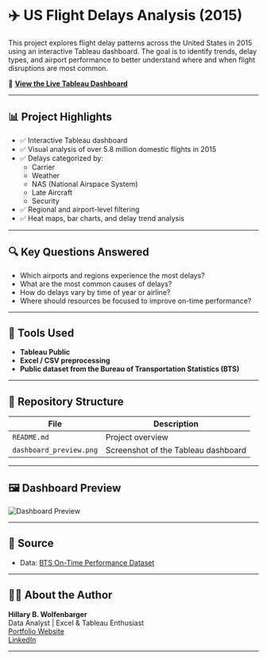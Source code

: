 # ✈️ US Flight Delays Analysis (2015)

This project explores flight delay patterns across the United States in 2015 using an interactive Tableau dashboard. The goal is to identify trends, delay types, and airport performance to better understand where and when flight disruptions are most common.

🔗 **[View the Live Tableau Dashboard](https://public.tableau.com/app/profile/hillary.b.wolfenbarger/viz/US_Flight_Delays_Analysis_2015/2015USFlightDelays)**

---

## 📊 Project Highlights

- ✅ Interactive Tableau dashboard
- ✅ Visual analysis of over 5.8 million domestic flights in 2015
- ✅ Delays categorized by:
  - Carrier
  - Weather
  - NAS (National Airspace System)
  - Late Aircraft
  - Security
- ✅ Regional and airport-level filtering
- ✅ Heat maps, bar charts, and delay trend analysis

---

## 🔍 Key Questions Answered

- Which airports and regions experience the most delays?
- What are the most common causes of delays?
- How do delays vary by time of year or airline?
- Where should resources be focused to improve on-time performance?

---

## 🧰 Tools Used

- **Tableau Public**
- **Excel / CSV preprocessing**
- **Public dataset from the Bureau of Transportation Statistics (BTS)**

---

## 📁 Repository Structure

| File | Description |
|------|-------------|
| `README.md` | Project overview |
| `dashboard_preview.png` | Screenshot of the Tableau dashboard |


---

## 🖼️ Dashboard Preview

![Dashboard Preview](dashboard_preview.png)

---

## 📎 Source

- Data: [BTS On-Time Performance Dataset](https://www.transtats.bts.gov/OT_Delay/OT_DelayCause1.asp?pn=1)

---

## 🙋‍♀️ About the Author

**Hillary B. Wolfenbarger**  
Data Analyst | Excel & Tableau Enthusiast  
[Portfolio Website](https://hillarywolfenbarger.netlify.app/)  
[LinkedIn](https://www.linkedin.com/in/hillarywolfenbarger)

---

